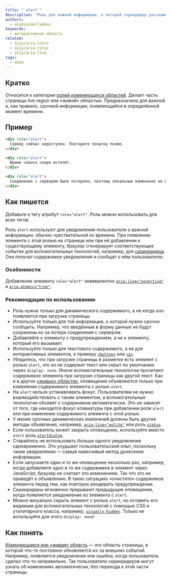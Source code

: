 ```yaml
---
title: "`alert`"
description: "Роль для важной информации, о которой скринридер расскажет пользователю сразу же."
authors:
  - aleksanderlamkov
keywords:
  - интерактивная область
related:
  - a11y/aria-intro
  - a11y/aria-roles
  - a11y/aria-live
tags:
  - doka
---
```


## Кратко

Относится к категории [ролей изменяющихся областей](/a11y/aria-roles/#roli-izmenyayushchihsya-oblastey). Делает часть страницы live region или «живой» областью. Предназначена для важной и, как правило, срочной информации, появляющейся в определённой момент времени.

## Пример

```html
<div role="alert">
  Сервер сейчас недоступен. Повторите попытку позже.
</div>
```

```html
<div role="alert">
  Время сеанса скоро истечёт.
</div>
```

```html
<div role="alert">
  Соединение с сервером было потеряно, поэтому локальные изменения не будут сохранены.
</div>
```

## Как пишется

Добавьте к тегу атрибут `role="alert"`. Роль можно использовать для всех тегов.

Роль `alert` используют для уведомления пользователя о важной информации, обычно чувствительной ко времени. При появлении элемента с этой ролью на странице или при её добавлении к существующему элементу, браузер сгенерирует соответствующее событие для вспомогательных технологий, например, для [скринридера](/a11y/screenreaders/). Они получат содержимое уведомления и сообщат о нём пользователю.

### Особенности

Добавление элементу `role="alert"` эквивалентно [`aria-live="assertive"`](/a11y/aria-live/) и [`aria-atomic="true"`](/a11y/aria-atomic/).

### Рекомендации по использованию

- Роль нужна только для динамического содержимого, а не когда оно появляется при загрузке страницы.
- Используйте только для той информации, о которой нужно срочно сообщить. Например, что введённые в форму данные не будут сохранены из-за потери соединения с сервером.
- Добавляйте к элементу с предупреждением, а не к элементу, который его вызывает.
- Используйте только для текстового содержимого, а не для интерактивных элементов, к примеру [`<button>`](/html/button/) или [`<a>`](/html/a/).
- Убедитесь, что при загрузке страницы в разметке есть элемент с ролью `alert`, что он не содержит текст или скрыт по умолчанию через `display: none`. Иначе вспомогательные технологии прочитают содержимое элемента при загрузке страницы как другой текст. Как и в других [«живых» областях](/a11y/aria-roles/#roli-izmenyayushchihsya-oblastey), оповещения объявляются только при изменении содержимого элемента с ролью `alert`.
- На `alert` нельзя устанавливать фокус. Пользователям не нужно взаимодействовать с таким элементом, а вспомогательные технологии объявят о содержимом автоматически. Это не зависит от того, где находится фокус клавиатуры при добавлении роли `alert` или при изменении содержимого элемента с этой ролью.
- У менее срочных динамических изменений должны быть другие методы объявления, например, [`aria-live="polite"`](/a11y/aria-live/) или роль [`status`](/a11y/role-status/).
- Если пользователь может закрыть оповещение, используйте вместо `alert` роль [`alertdialog`](/a11y/role-alertdialog/).
- Старайтесь не использовать больше одного уведомления одновременно. Это ухудшает пользовательский опыт, поскольку такие уведомления — самый навязчивый метод донесения информации.
- Если запускаете одно и то же оповещение несколько раз, например, когда добавляете одно и то же содержимое в элемент через JavaScript, браузер не считает это изменением. Так что это не приведёт к объявлению. В таких ситуациях «очистите» содержимое элемента перед тем, как повторно рендерить предупреждение.
- Скринридеры мгновенно прерывают предыдущие оповещения, когда появляется уведомление из элемента с `alert`.
- Можно визуально скрыть элемент с ролью `alert`, но оставить его видимым для вспомогательных технологий с помощью CSS и утилитарного класса, например, [`visually-hidden`](/a11y/content-hidden/#klassy-.visually-hidden-.sr-only-.off-screen). Только не используйте для этого `display: none`!

## Как понять

[Изменяющаяся или «живая» область](/a11y/live-region/) — это область страницы, в которой что-то постоянно обновляется из-за внешних событий. Например, появляется уведомление или ошибка, когда пользователь сделал что-то неправильно. Так пользователи скринридеров могут узнать об изменениях автоматически, без перехода к этой части страницы.
